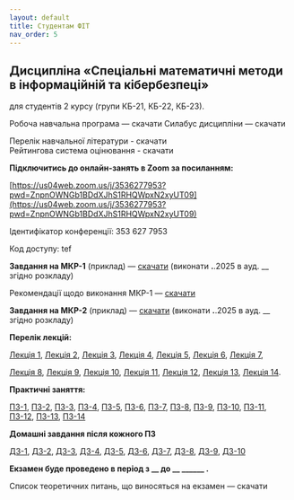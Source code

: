 ```yaml
---
layout: default
title: Студентам ФІТ
nav_order: 5
---
```


## Дисципліна «Спеціальні математичні методи в інформаційній та кібербезпеці»

для студентів 2 курсу (групи КБ-21, КБ-22, КБ-23).

Робоча навчальна програма — скачати              Силабус дисципліни — скачати

Перелік навчальної літератури - скачати  
Рейтингова система оцінювання - скачати

**Підключитись до онлайн-занять в Zoom за посиланням:**

[https://us04web.zoom.us/j/3536277953?pwd=ZnpnOWNGb1BDdXJhS1RHQWpxN2xyUT09](https://us04web.zoom.us/j/3536277953?pwd=ZnpnOWNGb1BDdXJhS1RHQWpxN2xyUT09)

Ідентифікатор конференції: 353 627 7953

Код доступу: tef

**Завдання на МКР-1** (приклад) — [скачати](https://www.dropbox.com/scl/fi/9g1p0nczlpxu9gqtbb155/_-1_-_.pdf?rlkey=tuitjy5ons0xv03xyjriq40ao&dl=0)   (виконати __.__.2025 в ауд. __ згідно розкладу)

Рекомендації щодо виконання МКР-1 — [скачати](https://www.dropbox.com/scl/fi/c7mehy6okdt55s6pnrlxb/_-1_.pdf?rlkey=kzek3t7p8mqb9jmwg32mf728z&dl=0)

**Завдання на МКР-2** (приклад) — [скачати](https://www.dropbox.com/scl/fi/1dvu3xantjd3li4i7kbiz/_-2_-_.pdf?rlkey=k8a02f29rlffy4z8q76tuq7yb&dl=0)   (виконати __.__.2025 в ауд. __ згідно розкладу)

**Перелік лекцій:**

[Лекція 1](https://www.dropbox.com/scl/fi/jr23uu0fuzh6e2nnj2q9s/_-1.pdf?rlkey=1he51srnkedpuwupn0m3w8pnm&dl=0), [Лекція 2](https://www.dropbox.com/scl/fi/oszs8p2io3opisbcyy3mw/_-2.pdf?rlkey=atlqsynlabvsfdh97zegk3rkv&dl=0), [Лекція 3](https://www.dropbox.com/scl/fi/sgasustdh92y3w26de8xt/_-3.pdf?rlkey=mrod2eyf5r8a10z2na3f0asw7&dl=0), [Лекція 4](https://www.dropbox.com/scl/fi/7hoh5rk43wk0reapcm5sb/_-4.pdf?rlkey=33b7w6cqf9yl2hvmw2mctvnha&dl=0), [Лекція 5](https://www.dropbox.com/scl/fi/h3xlix2psdzwo5kfwgh2w/_-5.pdf?rlkey=1vguy49pnt921he3scjz8q9z0&dl=0), [Лекція 6](https://www.dropbox.com/scl/fi/eqtx8odevtmbdmcc79kff/_-6.pdf?rlkey=0ts8vky1hdfpq84gzele75ln6&dl=0), [Лекція 7](https://www.dropbox.com/scl/fi/cvo6sm5bszrmr9ogjs8k9/_-7.pdf?rlkey=v0blvhgh4lsflms0ycg1ocl3l&dl=0),

[Лекція 8](https://www.dropbox.com/scl/fi/k0y9g5g02hjwgtl860dpt/_-8.pdf?rlkey=qjyg3px3rnexg3m79grsbrlgn&dl=0), [Лекція 9](https://www.dropbox.com/scl/fi/bry6tyc8593mfehi73tg6/_-9.pdf?rlkey=1yj70vg35t1k80ms980ynd5iq&dl=0), [Лекція 10](https://www.dropbox.com/scl/fi/kgzieyg23gkle4r8k1a92/_-10.pdf?rlkey=gcjon464muzmgql8zdvw4t3u6&dl=0), [Лекція 11](https://www.dropbox.com/scl/fi/l93zy6q58mzgd48d2bwyw/_-11.pdf?rlkey=rnan6mphsfb07x61jdtos9w1j&dl=0), [Лекція 12](https://www.dropbox.com/scl/fi/xnjl4cjo5mdqbe6x3as3n/_-12.pdf?rlkey=6tke1183bxgh1ipf2sogrwpxv&dl=0), [Лекція 13](https://www.dropbox.com/scl/fi/vsr1u7n3w0zu2p0ds6w6a/_-13.pdf?rlkey=cwj8ftdne30lngnt6311fon4i&dl=0), [Лекція 14](https://www.dropbox.com/scl/fi/5npc8750ybh4z82wqctyf/_-14.pdf?rlkey=qsrfdaq06en19ey2ozk43e27w&dl=0). [  
](https://www.dropbox.com/s/9wx7p7zfy5z79jb/%D0%90%D0%A1%D0%94-1_%D0%9B%D0%B5%D0%BA%D1%86%D1%96%D1%8F-2.pdf?dl=0)

**Практичні заняття:**

[ПЗ-1](https://www.dropbox.com/scl/fi/tf9zzx8nsauwvjhhbypx5/_-1.pdf?rlkey=zleii1c86djtcwe0cb38t44o5&dl=0), [ПЗ-2](https://www.dropbox.com/scl/fi/hm6xzhw005s7p33utq1fj/_-2_.pdf?rlkey=ad2rufg2nk93ptfk95qz57v1y&dl=0), [ПЗ-3](https://www.dropbox.com/scl/fi/c9vo4icxhmhu4keeun3c8/_-3_.pdf?rlkey=hs9m9m5ocqwz7yw5ybs5nwj9b&dl=0), [ПЗ-4](https://www.dropbox.com/scl/fi/hk5h7jyxikq8zxc9zuyr2/_-4.pdf?rlkey=i9bjh31frflz7sfnz5nxkn5g4&dl=0), [ПЗ-5](https://www.dropbox.com/scl/fi/wa9erycvcxa5seh8zx2jo/_-5.pdf?rlkey=x7s0cbyx5lycvcdblz7ojc3zh&dl=0), [ПЗ-6](https://www.dropbox.com/scl/fi/lnc4blald9ne6q4wzjr6o/_-6.pdf?rlkey=wsi8iihhiofre1yr592l9tnnr&dl=0), [ПЗ-7](https://www.dropbox.com/scl/fi/8267gmo2n62dn0kwkj4sj/_-7.pdf?rlkey=95nna82dnh671mrc9lui8jxv3&dl=0), [ПЗ-8](https://www.dropbox.com/scl/fi/ssb0k0b0mrl3lb698136l/_-8.pdf?rlkey=afxlrmy0j6l2xe76hds8xy5l1&dl=0), [ПЗ-9](https://www.dropbox.com/scl/fi/i82xxjyk8zumwywvb90zo/_-9.pdf?rlkey=y8iwuezk6gzlegiqohn64sujc&dl=0), [ПЗ-10](https://www.dropbox.com/scl/fi/yeg9qzd9n6ciso4d4bz7w/_-10.pdf?rlkey=npxq5yjbniwom06xu2w7h328q&dl=0), [ПЗ-11](https://www.dropbox.com/scl/fi/svf28epnosywaq5jjxsjc/_-11.pdf?rlkey=pr1peht7dqy0syv91lfv75dma&dl=0), [ПЗ-12](https://www.dropbox.com/scl/fi/wfpbsgn2tmqli23dbte82/_-12.pdf?rlkey=hzeh836v1fmen52tqslfcvsld&dl=0), [ПЗ-13](https://www.dropbox.com/scl/fi/7x1pa4czztbrs8hrpu0vb/_-13.pdf?rlkey=jijrt9wrzfdrkpvhnwr1yejg6&dl=0), [ПЗ-14](https://www.dropbox.com/scl/fi/qusb5zh21y8njdff57fzj/_-14.pdf?rlkey=6t1wrbe26rkk3lclg3murmcb0&dl=0)

**Домашні завдання після кожного ПЗ**

[ДЗ-1](https://www.dropbox.com/scl/fi/xagi3s27afi9ipb3lvkbw/_-1.pdf?rlkey=o7do518z6cx59bf45z55rpi2f&dl=0), [ДЗ-2](https://www.dropbox.com/scl/fi/lbjljyzpiaeqp7rk9ul5z/_-2.pdf?rlkey=2i3clcrvjbbfrvna9x1y1rkch&dl=0), [ДЗ-3](https://www.dropbox.com/scl/fi/iy3hut92xpq1lwn5hl8yz/_-3.pdf?rlkey=2topcwe5iys90scopgzwdn0kg&dl=0), [ДЗ-4](https://www.dropbox.com/scl/fi/91vmoqzuvtofxyo7x1o5v/_-4.pdf?rlkey=zqaqt1fdj3pyy9j6k4txykdbo&dl=0), [ДЗ-5](https://www.dropbox.com/scl/fi/whhwvusa9m70wcwzqwieo/_-5.pdf?rlkey=x8m96jxh397gueqp9qiibrm7r&dl=0), [ДЗ-6](https://www.dropbox.com/scl/fi/ypeyochcui6hkmj05m80e/_-6.pdf?rlkey=03xkw4dmtow9ip66gaiw6ki0p&dl=0), [ДЗ-7](https://www.dropbox.com/scl/fi/mq5ofv27ecrbgvteyh98a/_-7.pdf?rlkey=sz8y5u7oz4zjedlqdl4z8aw4y&dl=0), [ДЗ-8](https://www.dropbox.com/scl/fi/obzuc6fgwfawo0791i7te/_-8.pdf?rlkey=9mhkr4wqehnjrc35v70scfofb&dl=0), [ДЗ-9](https://www.dropbox.com/scl/fi/ae0burse81of7i2s0wk1t/_-9.pdf?rlkey=ukocwkcm6ha0kfkozgr2drfri&dl=0), [ДЗ-10](https://www.dropbox.com/scl/fi/42bfo6jbh14ehx6q4pmlx/_-10.pdf?rlkey=9cyv6gcws00ujwq4aknml5rrj&dl=0)

**Екзамен буде проведено в період з \_\_ до \_\_  \_\_\_\_\_\_ .**

Список теоретичних питань, що виносяться на екзамен — скачати

